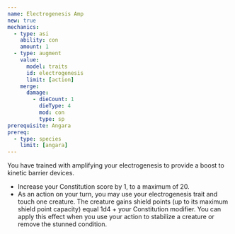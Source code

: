 ```yaml
---
name: Electrogenesis Amp
new: true
mechanics:
  - type: asi
    ability: con
    amount: 1
  - type: augment
    value:
      model: traits
      id: electrogenesis
      limit: [action]
    merge:
      damage:
        - dieCount: 1
          dieType: 4
          mod: con
          type: sp
prerequisite: Angara
prereq:
  - type: species
    limit: [angara]
---
```

You have trained with amplifying your electrogenesis to provide a boost to kinetic barrier devices.

- Increase your Constitution score by 1, to a maximum of 20.
- As an action on your turn, you may use your electrogenesis trait and touch one creature. The
creature gains shield points (up to its maximum shield point capacity) equal 1d4 + your
Constitution modifier. You can apply this effect when you use your action to stabilize a
creature or remove the stunned condition.
